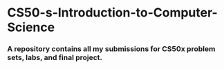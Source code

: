 # CS50-s-Introduction-to-Computer-Science

### A repository contains all my submissions for CS50x problem sets, labs, and final project.
